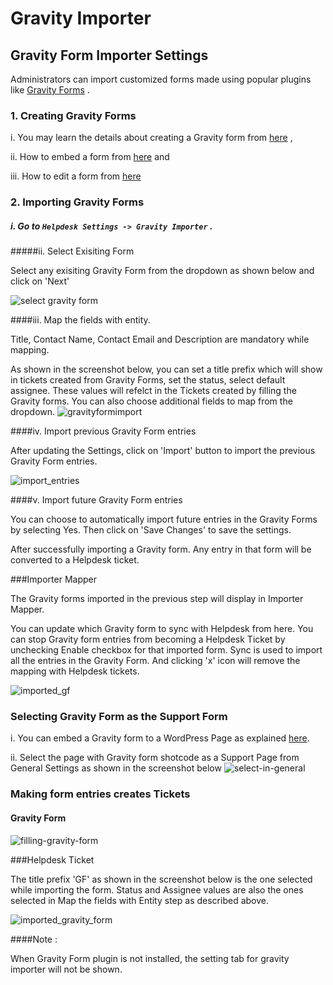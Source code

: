 # Gravity Importer

## Gravity Form Importer Settings

Administrators can import customized forms made using popular plugins like [Gravity Forms](http://gravityforms.com) .

### 1. Creating Gravity Forms


i. You may learn the details about creating a Gravity form from [here](http://www.gravityhelp.com/documentation/gravity-forms/user-guides/getting-started/creating-a-form/) ,

ii. How to embed a form from [here](http://www.gravityhelp.com/documentation/gravity-forms/user-guides/getting-started/embedding-a-form/) and

iii. How to edit a form from [here](http://www.gravityhelp.com/documentation/gravity-forms/user-guides/getting-started/form-editor/)



### 2. Importing Gravity Forms

##### i. Go to `````Helpdesk Settings -> Gravity Importer````` .

#####ii. Select Exisiting Form

Select any exisiting Gravity Form from the dropdown as shown below and click on 'Next'

![select gravity form](https://cloud.githubusercontent.com/assets/8191145/8644026/f5f8da32-2958-11e5-8bc9-b9d1ca9a85fd.png)

####iii. Map the fields with entity.

Title, Contact Name, Contact Email and Description are mandatory while mapping.

As shown in the screenshot below, you can set a title prefix which will show in tickets created from Gravity Forms, set the status, select default assignee. These values will refelct in the Tickets created by filling the Gravity forms. You can also choose additional fields to map from the dropdown.
![gravityformimport](https://cloud.githubusercontent.com/assets/8191145/8644272/3566c682-295b-11e5-90e0-1dad1fdc781f.png)


####iv. Import previous Gravity Form entries

After updating the Settings, click on 'Import' button to import the previous Gravity Form entries.

![import_entries](https://cloud.githubusercontent.com/assets/8191145/8644427/899da760-295c-11e5-876e-1c12e95d359a.png)

####v. Import future Gravity Form entries

You can  choose to automatically import future entries in the Gravity Forms by selecting Yes. Then click on 'Save Changes' to save the settings.


After successfully importing a Gravity form. Any entry in that form will be converted to a Helpdesk ticket.


###Importer Mapper

The Gravity forms imported in the previous step will display in Importer Mapper.

You can update which Gravity form to sync with Helpdesk from here. You can stop  Gravity form entries from becoming a Helpdesk Ticket by unchecking Enable checkbox for that imported form. Sync is used to import all the entries in the Gravity Form. And clicking  'x' icon will remove the mapping with Helpdesk tickets.

![imported_gf](https://cloud.githubusercontent.com/assets/8191145/8644496/1d5635e4-295d-11e5-878f-a73dc5822861.png)


### Selecting Gravity Form as the Support Form

i. You can embed a Gravity form to a WordPress Page as explained [here](https://www.gravityhelp.com/documentation/article/embedding-a-form/#page-post-editor).

ii. Select the page with Gravity form shotcode as a Support Page from General Settings as shown in the screenshot below
![select-in-general](https://cloud.githubusercontent.com/assets/8191145/8644768/7d80a538-295f-11e5-9d80-a2bd90525857.png)


### Making form entries creates Tickets

#### Gravity Form
![filling-gravity-form](https://cloud.githubusercontent.com/assets/8191145/8644940/b68bb484-2960-11e5-88cc-bfea64905360.png)

###Helpdesk Ticket

The title prefix 'GF' as shown in the screenshot below is the one selected while importing the form. Status and Assignee values are also the ones selected in Map the fields with Entity step as described above.

![imported_gravity_form](https://cloud.githubusercontent.com/assets/8191145/8645098/0b61c72c-2962-11e5-9434-d166672beef9.png)


####Note :

When Gravity Form plugin is not installed, the setting tab for gravity importer will not be shown.
